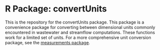R Package: convertUnits
================

This is the repository for the convertUnits package. This package is a
convenience package for converting between dimensional units commonly
encountered in wastewater and streamflow computations. These functions
work for a limited set of units. For a more comprehensive unit
conversion package, see the [measurements
package](https://cran.r-project.org/package=measurements).
